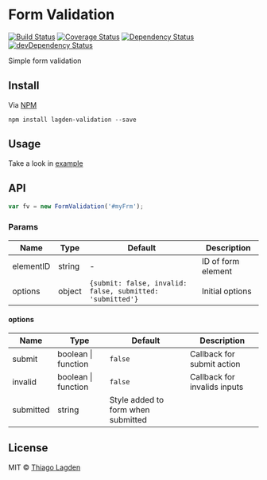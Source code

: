 # Form Validation
[![Build Status][ci-img]][ci]
[![Coverage Status][cover-img]][cover]
[![Dependency Status][dep-img]][dep]
[![devDependency Status][devDep-img]][devDep]

[ci-img]:        https://travis-ci.org/lagden/form-validation.svg
[ci]:            https://travis-ci.org/lagden/form-validation
[cover-img]:     https://codecov.io/gh/lagden/form-validation/branch/master/graph/badge.svg
[cover]:         https://codecov.io/gh/lagden/form-validation
[dep-img]:       https://david-dm.org/lagden/form-validation.svg
[dep]:           https://david-dm.org/lagden/form-validation
[devDep-img]:    https://david-dm.org/lagden/form-validation/dev-status.svg
[devDep]:        https://david-dm.org/lagden/form-validation#info=devDependencies


Simple form validation

## Install

Via [NPM](https://www.npmjs.com/)

```
npm install lagden-validation --save
```


## Usage

Take a look in [example](https://github.com/lagden/form-validation/blob/master/example/index.html)


## API

```js
var fv = new FormValidation('#myFrm');
```

### Params

Name        | Type    | Default | Description
----------- | ------- | ------- | -----------
elementID   | string  | -       | ID of form element
options     | object  | `{submit: false, invalid: false, submitted: 'submitted'}` | Initial options

#### options

Name        | Type    | Default | Description
----------- | ------- | ------- | -----------
submit      | boolean \| function | `false` | Callback for submit action
invalid     | boolean \| function | `false` | Callback for invalids inputs
submitted   | string  | Style added to form when submitted


## License

MIT © [Thiago Lagden](http://lagden.in)
